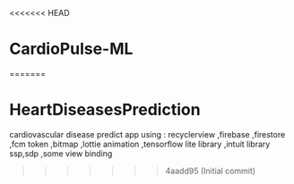 <<<<<<< HEAD
# CardioPulse-ML
=======
# HeartDiseasesPrediction
 cardiovascular disease predict app
 using :
 recyclerview ,firebase ,firestore ,fcm token ,bitmap ,lottie animation ,tensorflow lite library ,intuit library ssp,sdp ,some view binding
 
>>>>>>> 4aadd95 (Initial commit)
